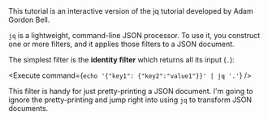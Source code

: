 <script>
import Link from "components/Link.svelte";
import Alert from "components/Alert.svelte";
import Execute from "components/Execute.svelte";
</script>

<Alert>
	This tutorial is an interactive version of the <Link href="https://earthly.dev/blog/jq-select/">jq tutorial</Link> developed by <Link href="https://adamgordonbell.com/">Adam Gordon Bell</Link>.
</Alert>

`jq` is a lightweight, command-line JSON processor. To use it, you construct one or more filters, and it applies those filters to a JSON document.

The simplest filter is the **identity filter** which returns all its input (`.`):

<Execute command={`echo '{"key1": {"key2":"value1"}}' | jq '.'`} />

This filter is handy for just pretty-printing a JSON document. I'm going to ignore the pretty-printing and jump right into using `jq` to transform JSON documents.
